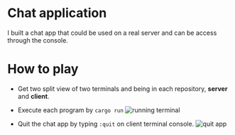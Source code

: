 # Chat application
I built a chat app that could be used on a real server and can be access through the console.

# How to play
- Get two split view of two terminals and being in each repository, **server** and **client**.

- Execute each program by `cargo run`
![running terminal](https://)

- Quit the chat app by typing `:quit` on client terminal console.
![quit app](https://)